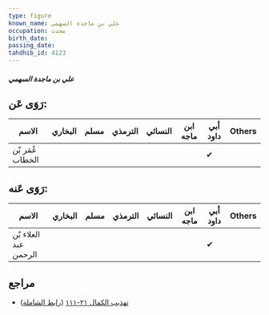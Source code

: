 ```yaml
---
type: figure
known_name: علي بن ماجدة السهمي
occupation: محدث
birth_date:
passing_date:
tahdhib_id: 4123
---
```

##### علي بن ماجدة السهمي

## رَوَى عَن:
| الاسم            | البخاري | مسلم | الترمذي | النسائي | ابن ماجه | أبي داود | Others |
| ---------------- | ------- | ---- | ------- | ------- | -------- | -------- | ------ |
| عُمَر بْن الخطاب |         |      |         |         |          | ✔        |        |
## رَوَى عَنه:
| الاسم                 | البخاري | مسلم | الترمذي | النسائي | ابن ماجه | أبي داود | Others |
| --------------------- | ------- | ---- | ------- | ------- | -------- | -------- | ------ |
| العلاء بْن عبد الرحمن |         |      |         |         |          | ✔        |        |
## مراجع
- [تهذيب الكمال ٢١-١١١](obsidian://open?vault=Tahdhib-al-Kamal&file=Figures/٤١٢٣-علي%20بن%20ماجدة%20السهمي) ([رابط الشاملة](https://shamela.ws/book/3722/10758))